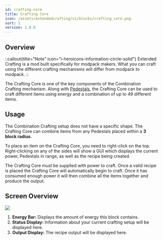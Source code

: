 ```yaml
---
id: crafting-core
title: Crafting Core
icon: /assets/extendedcrafting/v1/blocks/crafting_core.png
sort: 1
version: 1.0.0
---
```


## Overview

::callout{title="Note" icon="i-heroicons-information-circle-solid"}
Extended Crafting is a mod built specifically for modpack makers. What you can craft using the different crafting mechanisms will differ from modpack to modpack.
::

The Crafting Core is one of the key components of the Combination Crafting mechanism. Along with [Pedestals](pedestal.md), the Crafting Core can be used to craft different items using energy and a combination of up to 49 different items.

## Usage

The Combination Crafting setup does not have a specific shape. The Crafting Core can combine items from any Pedestals placed within a **3 block radius**.

To place an item on the Crafting Core, you need to right-click on the top. Right-clicking on any of the sides will show a GUI which displays the current power, Pedestals in range, as well as the recipe being created. 

The Crafting Core must be supplied with power to craft. Once a valid recipe is placed the Crafting Core will automatically begin to craft. Once it has consumed enough power it will then combine all the items together and produce the output. 

## Screen Overview

![](/assets/extendedcrafting/v1/screens/crafting_core_screen.png)

1. **Energy Bar:** Displays the amount of energy this block contains.
2. **Status Display:** Information about your current crafting setup will be displayed here.
3. **Output Display:** The recipe output will be displayed here.
